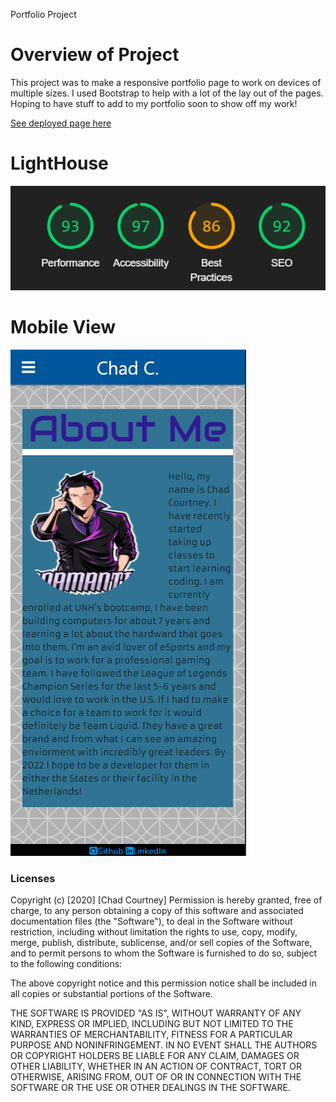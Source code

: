 Portfolio Project

# Overview of Project

This project was to make a responsive portfolio page to work on devices of multiple sizes. I used Bootstrap to help with a lot of the lay out of the pages. Hoping to have stuff to add to my portfolio soon to show off my work!

<a href="https://chadcourtney9.github.io/Responsive-Portfolio/index.html" target="_blank">See deployed page here </a>

# LightHouse

![img of lighthouse performance](https://github.com/chadcourtney9/Responsive-Portfolio/blob/main/assets/images/lighthouse.PNG)

# Mobile View

![img of mobile version](https://github.com/chadcourtney9/Responsive-Portfolio/blob/main/assets/images/mobile%20view.PNG)

### Licenses 

Copyright (c) [2020] [Chad Courtney]
Permission is hereby granted, free of charge, to any person obtaining a copy of this software and associated documentation files (the "Software"), to deal in the Software without restriction, including without limitation the rights to use, copy, modify, merge, publish, distribute, sublicense, and/or sell copies of the Software, and to permit persons to whom the Software is furnished to do so, subject to the following conditions:

The above copyright notice and this permission notice shall be included in all copies or substantial portions of the Software.

THE SOFTWARE IS PROVIDED "AS IS", WITHOUT WARRANTY OF ANY KIND, EXPRESS OR IMPLIED, INCLUDING BUT NOT LIMITED TO THE WARRANTIES OF MERCHANTABILITY, FITNESS FOR A PARTICULAR PURPOSE AND NONINFRINGEMENT. IN NO EVENT SHALL THE AUTHORS OR COPYRIGHT HOLDERS BE LIABLE FOR ANY CLAIM, DAMAGES OR OTHER LIABILITY, WHETHER IN AN ACTION OF CONTRACT, TORT OR OTHERWISE, ARISING FROM, OUT OF OR IN CONNECTION WITH THE SOFTWARE OR THE USE OR OTHER DEALINGS IN THE SOFTWARE.